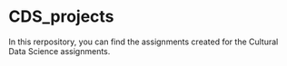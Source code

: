 # CDS_projects

In this rerpository, you can find the assignments created for the Cultural Data Science assignments.